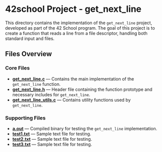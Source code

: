 # 42school Project - get_next_line

This directory contains the implementation of the `get_next_line` project, developed as part of the 42 School program. The goal of this project is to create a function that reads a line from a file descriptor, handling both standard input and files.

## Files Overview

### Core Files
- **[get_next_line.c](./get_next_line.c)** — Contains the main implementation of the `get_next_line` function.
- **[get_next_line.h](./get_next_line.h)** — Header file containing the function prototype and necessary includes for `get_next_line`.
- **[get_next_line_utils.c](./get_next_line_utils.c)** — Contains utility functions used by `get_next_line`.

### Supporting Files
- **[a.out](./a.out)** — Compiled binary for testing the `get_next_line` implementation.
- **[test1.txt](./test1.txt)** — Sample text file for testing.
- **[test2.txt](./test2.txt)** — Sample text file for testing.
- **[test3.txt](./test3.txt)** — Sample text file for testing.
